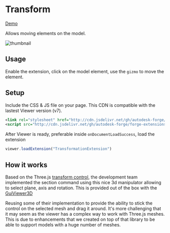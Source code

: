 # Transform

[Demo](https://aps-extensions.autodesk.io/?extension=TransformationExtension)

Allows moving elements on the model.

![thumbnail](extension.gif)

## Usage

Enable the extension, click on the model element, use the `gizmo` to move the element.

## Setup

Include the CSS & JS file on your page. This CDN is compatible with the lastest Viewer version (v7).

```xml
<link rel="stylesheet" href="http://cdn.jsdelivr.net/gh/autodesk-forge/forge-extensions/public/extensions/transform/contents/main.css">
<script src="http://cdn.jsdelivr.net/gh/autodesk-forge/forge-extensions/public/extensions/transform/contents/main.js"></script>
```

After Viewer is ready, preferable inside `onDocumentLoadSuccess`, load the extension

```javascript
viewer.loadExtension("TransformationExtension")
```

## How it works

Based on the Three.js [transform control](https://threejs.org/examples/misc_controls_transform.html), the development team implemented the section command using this nice 3d manipulator allowing to select plane, axis and rotation. This is provided out of the box with the [GuiViewer3D](https://forge.autodesk.com/en/docs/viewer/v7/reference/Viewing/GuiViewer3D/)

Reusing some of their implementation to provide the ability to stick the control on the selected mesh and drag it around. It's more challenging that it may seem as the viewer has a complex way to work with Three.js meshes. This is due to enhancements that we created on top of that library to be able to support models with a huge number of meshes.
